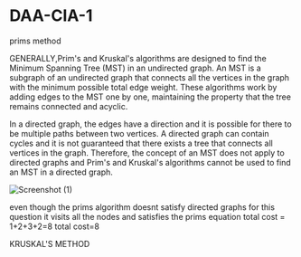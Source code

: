 # DAA-CIA-1

prims method 

GENERALLY,Prim's and Kruskal's algorithms are designed to find the Minimum Spanning Tree (MST) in an undirected graph. An MST is a subgraph of an undirected graph that connects all the vertices in the graph with the minimum possible total edge weight. These algorithms work by adding edges to the MST one by one, maintaining the property that the tree remains connected and acyclic.

In a directed graph, the edges have a direction and it is possible for there to be multiple paths between two vertices. A directed graph can contain cycles and it is not guaranteed that there exists a tree that connects all vertices in the graph. Therefore, the concept of an MST does not apply to directed graphs and Prim's and Kruskal's algorithms cannot be used to find an MST in a directed graph.

![Screenshot (1)](https://user-images.githubusercontent.com/89071341/213092703-dbece95b-cc42-4ae0-bdd6-4d947ffb00f6.png)

even though the prims algorithm doesnt satisfy directed graphs for this question it visits all the nodes and satisfies the prims equation 
total cost = 1+2+3+2=8
total cost=8

KRUSKAL'S METHOD




